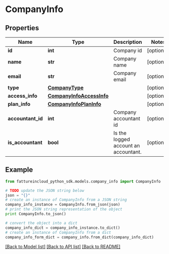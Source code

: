 # CompanyInfo


## Properties
Name | Type | Description | Notes
------------ | ------------- | ------------- | -------------
**id** | **int** | Company id | [optional] 
**name** | **str** | Company name | [optional] 
**email** | **str** | Company email | [optional] 
**type** | [**CompanyType**](CompanyType.md) |  | [optional] 
**access_info** | [**CompanyInfoAccessInfo**](CompanyInfoAccessInfo.md) |  | [optional] 
**plan_info** | [**CompanyInfoPlanInfo**](CompanyInfoPlanInfo.md) |  | [optional] 
**accountant_id** | **int** | Company accountant id | [optional] 
**is_accountant** | **bool** | Is the logged account an accountant. | [optional] 

## Example

```python
from fattureincloud_python_sdk.models.company_info import CompanyInfo

# TODO update the JSON string below
json = "{}"
# create an instance of CompanyInfo from a JSON string
company_info_instance = CompanyInfo.from_json(json)
# print the JSON string representation of the object
print CompanyInfo.to_json()

# convert the object into a dict
company_info_dict = company_info_instance.to_dict()
# create an instance of CompanyInfo from a dict
company_info_form_dict = company_info.from_dict(company_info_dict)
```
[[Back to Model list]](../README.md#documentation-for-models) [[Back to API list]](../README.md#documentation-for-api-endpoints) [[Back to README]](../README.md)


